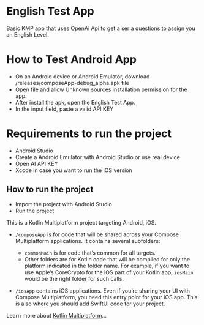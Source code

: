 # English Test App

Basic KMP app that uses OpenAi Api to get a ser a questions to assign you an English Level.

# How to Test Android App
- On an Android device or Android Emulator, download /releases/composeApp-debug_alpha.apk file
- Open file and allow Unknown sources installation permission for the app.
- After install the apk, open the English Test App.
- In the input field, paste a valid API KEY

# Requirements to run the project

- Android Studio
- Create a Android Emulator with Android Studio or use real device
- Open AI API KEY
- Xcode in case you want to run the iOS version

## How to run the project

- Import the project with Android Studio
- Run the project



This is a Kotlin Multiplatform project targeting Android, iOS.

* `/composeApp` is for code that will be shared across your Compose Multiplatform applications.
  It contains several subfolders:
  - `commonMain` is for code that’s common for all targets.
  - Other folders are for Kotlin code that will be compiled for only the platform indicated in the folder name.
    For example, if you want to use Apple’s CoreCrypto for the iOS part of your Kotlin app,
    `iosMain` would be the right folder for such calls.

* `/iosApp` contains iOS applications. Even if you’re sharing your UI with Compose Multiplatform, 
  you need this entry point for your iOS app. This is also where you should add SwiftUI code for your project.


Learn more about [Kotlin Multiplatform](https://www.jetbrains.com/help/kotlin-multiplatform-dev/get-started.html)…


